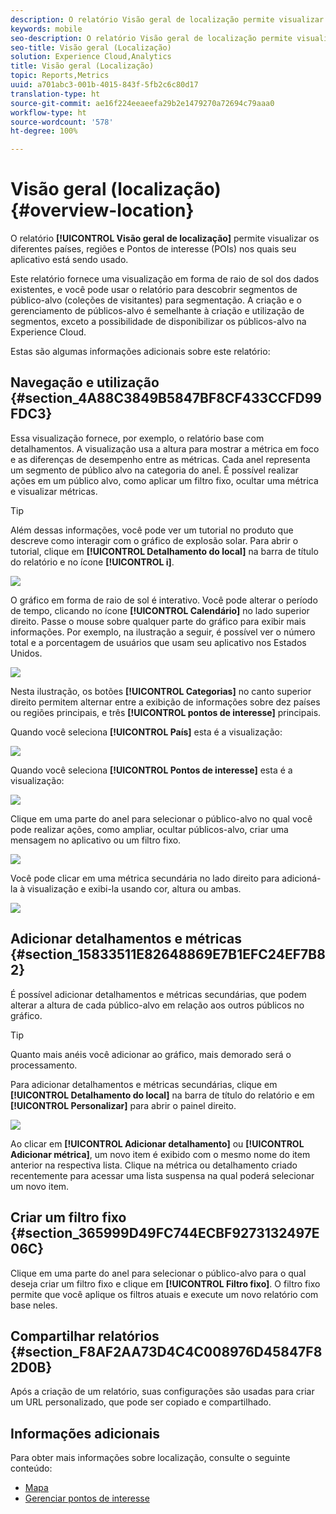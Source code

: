 ```yaml
---
description: O relatório Visão geral de localização permite visualizar os diferentes países, regiões e Pontos de interesse nos quais seu aplicativo está sendo usado.
keywords: mobile
seo-description: O relatório Visão geral de localização permite visualizar os diferentes países, regiões e Pontos de interesse nos quais seu aplicativo está sendo usado.
seo-title: Visão geral (Localização)
solution: Experience Cloud,Analytics
title: Visão geral (Localização)
topic: Reports,Metrics
uuid: a701abc3-001b-4015-843f-5fb2c6c80d17
translation-type: ht
source-git-commit: ae16f224eeaeefa29b2e1479270a72694c79aaa0
workflow-type: ht
source-wordcount: '578'
ht-degree: 100%

---
```



# Visão geral (localização) {#overview-location}

O relatório **[!UICONTROL Visão geral de localização]** permite visualizar os diferentes países, regiões e Pontos de interesse (POIs) nos quais seu aplicativo está sendo usado.

Este relatório fornece uma visualização em forma de raio de sol dos dados existentes, e você pode usar o relatório para descobrir segmentos de público-alvo (coleções de visitantes) para segmentação. A criação e o gerenciamento de públicos-alvo é semelhante à criação e utilização de segmentos, exceto a possibilidade de disponibilizar os públicos-alvo na Experience Cloud.

Estas são algumas informações adicionais sobre este relatório:

## Navegação e utilização {#section_4A88C3849B5847BF8CF433CCFD99FDC3}

Essa visualização fornece, por exemplo, o relatório base com detalhamentos. A visualização usa a altura para mostrar a métrica em foco e as diferenças de desempenho entre as métricas. Cada anel representa um segmento de público alvo na categoria do anel. É possível realizar ações em um público alvo, como aplicar um filtro fixo, ocultar uma métrica e visualizar métricas.

>[!TIP]
>
>Além dessas informações, você pode ver um tutorial no produto que descreve como interagir com o gráfico de explosão solar. Para abrir o tutorial, clique em **[!UICONTROL Detalhamento do local]** na barra de título do relatório e no ícone **[!UICONTROL i]**.

![](assets/location.png)

O gráfico em forma de raio de sol é interativo. Você pode alterar o período de tempo, clicando no ícone **[!UICONTROL Calendário]** no lado superior direito. Passe o mouse sobre qualquer parte do gráfico para exibir mais informações. Por exemplo, na ilustração a seguir, é possível ver o número total e a porcentagem de usuários que usam seu aplicativo nos Estados Unidos.

![](assets/location_mouse.png)

Nesta ilustração, os botões **[!UICONTROL Categorias]** no canto superior direito permitem alternar entre a exibição de informações sobre dez países ou regiões principais, e três **[!UICONTROL pontos de interesse]** principais.

Quando você seleciona **[!UICONTROL País]** esta é a visualização:

![](assets/location_countries.png)

Quando você seleciona **[!UICONTROL Pontos de interesse]** esta é a visualização:

![](assets/location_poi.png)

Clique em uma parte do anel para selecionar o público-alvo no qual você pode realizar ações, como ampliar, ocultar públicos-alvo, criar uma mensagem no aplicativo ou um filtro fixo.

![](assets/location_aud.png)

Você pode clicar em uma métrica secundária no lado direito para adicioná-la à visualização e exibi-la usando cor, altura ou ambas.

![](assets/location_secondary.png)

## Adicionar detalhamentos e métricas {#section_15833511E82648869E7B1EFC24EF7B82}

É possível adicionar detalhamentos e métricas secundárias, que podem alterar a altura de cada público-alvo em relação aos outros públicos no gráfico.

>[!TIP]
>
>Quanto mais anéis você adicionar ao gráfico, mais demorado será o processamento.

Para adicionar detalhamentos e métricas secundárias, clique em **[!UICONTROL Detalhamento do local]** na barra de título do relatório e em **[!UICONTROL Personalizar]** para abrir o painel direito.

![](assets/location_rail.png)

Ao clicar em **[!UICONTROL Adicionar detalhamento]** ou **[!UICONTROL Adicionar métrica]**, um novo item é exibido com o mesmo nome do item anterior na respectiva lista. Clique na métrica ou detalhamento criado recentemente para acessar uma lista suspensa na qual poderá selecionar um novo item.

## Criar um filtro fixo {#section_365999D49FC744ECBF9273132497E06C}

Clique em uma parte do anel para selecionar o público-alvo para o qual deseja criar um filtro fixo e clique em **[!UICONTROL Filtro fixo]**. O filtro fixo permite que você aplique os filtros atuais e execute um novo relatório com base neles.

## Compartilhar relatórios   {#section_F8AF2AA73D4C4C008976D45847F82D0B}

Após a criação de um relatório, suas configurações são usadas para criar um URL personalizado, que pode ser copiado e compartilhado.

## Informações adicionais

Para obter mais informações sobre localização, consulte o seguinte conteúdo:

* [Mapa](/help/using/location/c-map-points.md)
* [Gerenciar pontos de interesse](/help/using/location/t-manage-points.md)